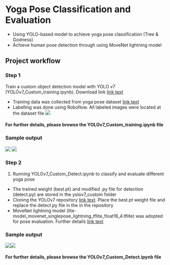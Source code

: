 # Yoga Pose Classification and Evaluation
* Using YOLO-based model to achieve yoga pose classification (Tree & Godness)
* Achieve human pose detection through using MoveNet lightning model 

## Project workflow
### Step 1
Train a custom object detection model with YOLO v7 (YOLOv7_Custom_training.ipynb). Download link [link text](https://github.com/WongKinYiu/yolov7)

* Training data was collected from yoga pose dataset [link text](https://www.kaggle.com/datasets/niharika41298/yoga-poses-dataset)
* Labelling was done using Roboflow. All labeled images were located at the dataset file 
![](https://drive.google.com/uc?export=view&id=1Z9D9aoqciDhjJaAB-_uRU8MsFgQl1CLs)

#### For further details, please browse the YOLOv7_Custom_training.ipynb file
### Sample output
![](https://drive.google.com/uc?export=view&id=1xOnYO71Jk8NxO9uXLudqP33Ux0HEnH_E) ![](https://drive.google.com/uc?export=view&id=1yM1zoBJK2ahXr7Urq1l7wabNkRcywoYz)

### Step 2
1. Running YOLOv7_Custom_Detect.ipynb to classify and evaluate different yoga pose
* The trained weight (best.pt) and modified .py file for detection (detect.py) are stored in the yolov7_custom folder
* Cloning the YOLOv7 repository [link text](https://github.com/WongKinYiu/yolov7). Place the best.pt weight file and replace the detect.py file in the in the repository 
* MoveNet lightning model (lite-model_movenet_singlepose_lightning_tflite_float16_4.tflite) was adopted for pose evaluation. Further details [link text](https://tfhub.dev/google/movenet/multipose/lightning/1)

### Sample output
![](https://drive.google.com/uc?export=view&id=1uiDuYgg8dFci2DkT1bZ34wZ8yfbToZSK)![](https://drive.google.com/uc?export=view&id=1U5oD6SBuyCByD_CHonlgK09oB6fH0EgP)

#### For further details, please browse the YOLOv7_Custom_Detect.ipynb file

